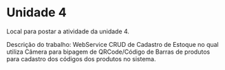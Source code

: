 # Unidade 4

Local para postar a atividade da unidade 4.

Descrição do trabalho:
WebService CRUD de Cadastro de Estoque no qual utiliza Câmera para bipagem de QRCode/Código de Barras de produtos para cadastro dos códigos dos produtos no sistema.
